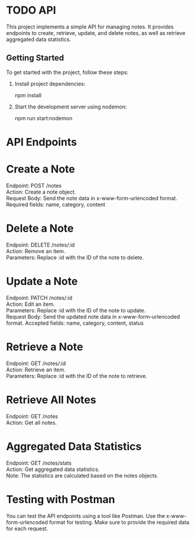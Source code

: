 # TODO API

This project implements a simple API for managing notes. It provides endpoints to create, retrieve, update, and delete notes, as well as retrieve aggregated data statistics.

## Getting Started

To get started with the project, follow these steps:

1. Install project dependencies:

   npm install

2. Start the development server using nodemon:

   npm run start:nodemon

# API Endpoints

# Create a Note

Endpoint: POST /notes <br />
Action: Create a note object. <br />
Request Body: Send the note data in x-www-form-urlencoded format. Required fields: name, category, content

# Delete a Note

Endpoint: DELETE /notes/:id <br />
Action: Remove an item. <br />
Parameters: Replace :id with the ID of the note to delete.

# Update a Note

Endpoint: PATCH /notes/:id <br />
Action: Edit an item. <br />
Parameters: Replace :id with the ID of the note to update. <br />
Request Body: Send the updated note data in x-www-form-urlencoded format. Accepted fields: name, category, content, status

# Retrieve a Note

Endpoint: GET /notes/:id <br />
Action: Retrieve an item. <br />
Parameters: Replace :id with the ID of the note to retrieve.

# Retrieve All Notes

Endpoint: GET /notes <br />
Action: Get all notes. <br />

# Aggregated Data Statistics

Endpoint: GET /notes/stats <br />
Action: Get aggregated data statistics. <br />
Note: The statistics are calculated based on the notes objects.

# Testing with Postman

You can test the API endpoints using a tool like Postman. Use the x-www-form-urlencoded format for testing. Make sure to provide the required data for each request.
